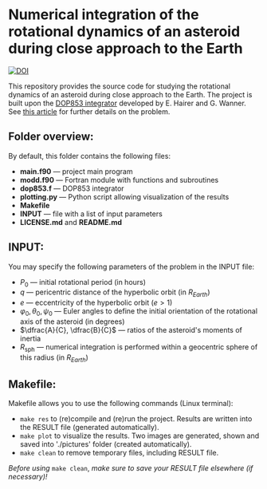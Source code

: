 # Numerical integration of the rotational dynamics of an asteroid during close approach to the Earth

[![DOI](https://zenodo.org/badge/889539887.svg)](https://doi.org/10.5281/zenodo.14173662)

This repository provides the source code for studying the rotational dynamics of an asteroid during close approach to the Earth. The project is built upon the [DOP853 integrator](http://www.unige.ch/~hairer/prog/nonstiff/dop853.f) developed by E. Hairer and G. Wanner. See [this article](https://link.springer.com/article/10.1134/S0038094623700107) for further details on the problem.

## Folder overview:
By default, this folder contains the following files:
- **main.f90** — project main program
- **modd.f90** — Fortran module with functions and subroutines
- **dop853.f** — DOP853 integrator
- **plotting.py** — Python script allowing visualization of the results
- **Makefile**
- **INPUT** — file with a list of input parameters
- **LICENSE.md** and **README.md**

## INPUT:
You may specify the following parameters of the problem in the INPUT file:
- $P_0$ — initial rotational period (in hours)
- $q$ — pericentric distance of the hyperbolic orbit (in $R_{Earth}$)
- $e$ — eccentricity of the hyperbolic orbit ($e > 1$)
- $\varphi_0, \theta_0, \psi_0$ — Euler angles to define the initial orientation of the rotational axis of the asteroid (in degrees)
- $\dfrac{A}{C}, \dfrac{B}{C}$ — ratios of the asteroid's moments of inertia
- $R_\mathrm{sph}$ — numerical integration is performed within a geocentric sphere of this radius (in $R_{Earth}$)

## Makefile:
Makefile allows you to use the following commands (Linux terminal):
- `make res` to (re)compile and (re)run the project. Results are written into the RESULT file (generated automatically).
- `make plot` to visualize the results. Two images are generated, shown and saved into './pictures' folder (created automatically).
- `make clean` to remove temporary files, including RESULT file.

_Before using_ `make clean`, _make sure to save your RESULT file elsewhere (if necessary)!_




